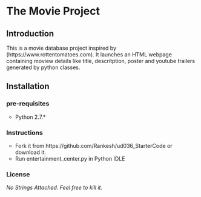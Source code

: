 <h1>The Movie Project</h1>
<h2>Introduction</h2>
This is a movie database project inspired by (https://www.rottentomatoes.com). It launches an HTML webpage containing moview details like title, descritption, poster and youtube trailers generated by python classes.
<h2>Installation</h2>
<h3>pre-requisites</h3>
<ul style="list-style-type:circle">
<li>Python 2.7.*</li>
</ul>
<h3>Instructions</h3>
<ul style="list-style-type:circle">
<li>Fork it from https://github.com/Rankesh/ud036_StarterCode or download it.</li>
<li>Run entertainment_center.py in Python IDLE </li>
</ul>
<h3>License</h3>
<i>No Strings Attached. Feel free to kill it.</i>

